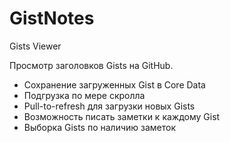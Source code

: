 # GistNotes
Gists Viewer

Просмотр заголовков Gists на GitHub. 

- Сохранение загруженных Gist в Core Data
- Подгрузка по мере скролла
- Pull-to-refresh  для загрузки новых Gists
- Возможность писать заметки к каждому Gist
- Выборка Gists по наличию заметок
